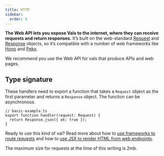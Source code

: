```yaml
---
title: HTTP
sidebar:
  order: 0
---
```


**The Web API lets you expose Vals to the internet, where they can receive
requests and return responses.** It’s built on the web-standard
[Request](https://developer.mozilla.org/en-US/docs/Web/API/Request) and
[Response](https://developer.mozilla.org/en-US/docs/Web/API/Response) objects,
so it’s compatible with a number of web frameworks like
[Hono](https://hono.dev/) and [Peko](https://github.com/sejori/peko).

We recommend you use the Web API for vals that produce APIs and web pages.

## Type signature

These handlers need to export a function that takes a `Request` object
as the first parameter and returns a `Response` object. The function
can be asynchronous.

```tsx
// basic-example.ts
export function handler(request: Request) {
  return Response.json({ ok: true });
}
```

Ready to use this kind of val? Read more about how to [use frameworks to route requests](/examples/routing)
and how to [use JSX to render HTML from web endpoints](/examples/jsx).

The maximum size for requests at the time of this writing is 2mb.
